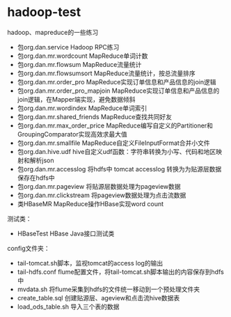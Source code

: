 # hadoop-test
hadoop、mapreduce的一些练习

- 包org.dan.service	Hadoop RPC练习
- 包org.dan.mr.wordcount	MapReduce单词计数
- 包org.dan.mr.flowsum	MapReduce流量统计
- 包org.dan.mr.flowsumsort	MapReduce流量统计，按总流量排序
- 包org.dan.mr.order_pro	MapReduce实现订单信息和产品信息的join逻辑
- 包org.dan.mr.order_pro_mapjoin	MapReduce实现订单信息和产品信息的join逻辑，在Mapper端实现，避免数据倾斜
- 包org.dan.mr.wordindex	MapReduce单词索引
- 包org.dan.mr.shared_friends	MapReduce查找共同好友
- 包org.dan.mr.max_order_price	MapReduce编写自定义的Partitioner和GroupingComparator实现高效求最大值
- 包org.dan.mr.smallfile	MapReduce自定义FileInputFormat合并小文件
- 包org.dan.hive.udf	hive自定义udf函数：字符串转换为小写、代码和地区映射和解析json
- 包org.dan.mr.accesslog 将hdfs中 tomcat accesslog 转换为为贴源层数据保存在hdfs中
- 包org.dan.mr.pageview 将贴源层数据处理为pageview数据
- 包org.dan.mr.clickstream 将pageview数据处理为点击流数据
- 类HBaseMR MapReduce操作HBase实现word count

测试类：
- HBaseTest HBase Java接口测试类

config文件夹：

- tail-tomcat.sh脚本，监视tomcat的access log的输出
- tail-hdfs.conf flume配置文件，将tail-tomcat.sh脚本输出的内容保存到hdfs中
- mvdata.sh 将flume采集到hdfs的文件统一移动到一个预处理文件夹
- create_table.sql 创建贴源层、ageview和点击流hive数据表
- load_ods_table.sh 导入三个表的数据